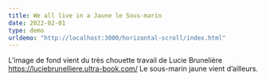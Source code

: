 ```yaml
---
title: We all live in a Jaune le Sous-marin
date: 2022-02-01
type: demo
urldemo: "http://localhost:3000/horizontal-scroll/index.html"
---
```


L’image de fond vient du très chouette travail de Lucie Brunelière 
https://luciebrunelliere.ultra-book.com/
Le sous-marin jaune vient d’ailleurs.
